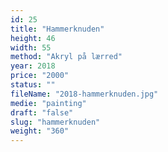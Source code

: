 ```yaml
---
id: 25
title: "Hammerknuden"
height: 46
width: 55
method: "Akryl på lærred"
year: 2018
price: "2000"
status: ""
fileName: "2018-hammerknuden.jpg"
medie: "painting"
draft: "false"
slug: "hammerknuden"
weight: "360"
---
```

